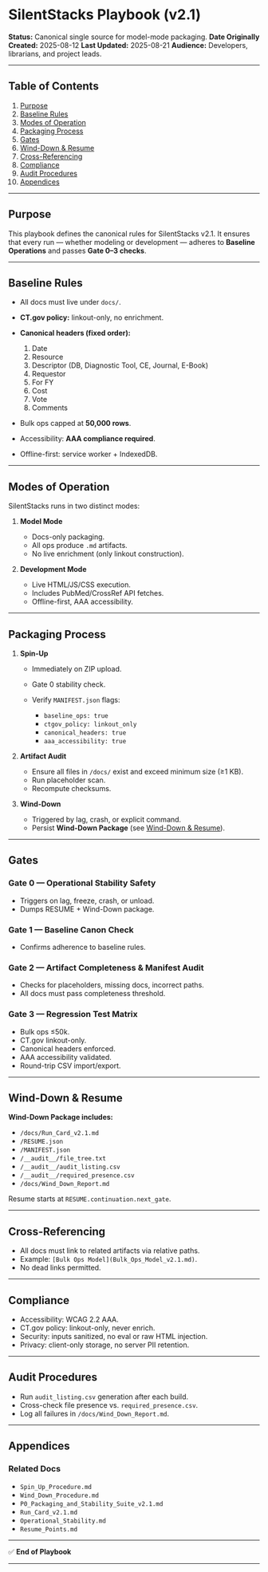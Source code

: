 # SilentStacks Playbook (v2.1)

**Status:** Canonical single source for model-mode packaging.
**Date Originally Created:** 2025-08-12
**Last Updated:** 2025-08-21
**Audience:** Developers, librarians, and project leads.

---

## Table of Contents

1. [Purpose](#purpose)
2. [Baseline Rules](#baseline-rules)
3. [Modes of Operation](#modes-of-operation)
4. [Packaging Process](#packaging-process)
5. [Gates](#gates)
6. [Wind-Down & Resume](#wind-down--resume)
7. [Cross-Referencing](#cross-referencing)
8. [Compliance](#compliance)
9. [Audit Procedures](#audit-procedures)
10. [Appendices](#appendices)

---

## Purpose

This playbook defines the canonical rules for SilentStacks v2.1. It ensures that every run — whether modeling or development — adheres to **Baseline Operations** and passes **Gate 0–3 checks**.

---

## Baseline Rules

* All docs must live under `docs/`.
* **CT.gov policy:** linkout-only, no enrichment.
* **Canonical headers (fixed order):**

  1. Date
  2. Resource
  3. Descriptor (DB, Diagnostic Tool, CE, Journal, E-Book)
  4. Requestor
  5. For FY
  6. Cost
  7. Vote
  8. Comments
* Bulk ops capped at **50,000 rows**.
* Accessibility: **AAA compliance required**.
* Offline-first: service worker + IndexedDB.

---

## Modes of Operation

SilentStacks runs in two distinct modes:

1. **Model Mode**

   * Docs-only packaging.
   * All ops produce `.md` artifacts.
   * No live enrichment (only linkout construction).

2. **Development Mode**

   * Live HTML/JS/CSS execution.
   * Includes PubMed/CrossRef API fetches.
   * Offline-first, AAA accessibility.

---

## Packaging Process

1. **Spin-Up**

   * Immediately on ZIP upload.
   * Gate 0 stability check.
   * Verify `MANIFEST.json` flags:

     * `baseline_ops: true`
     * `ctgov_policy: linkout_only`
     * `canonical_headers: true`
     * `aaa_accessibility: true`

2. **Artifact Audit**

   * Ensure all files in `/docs/` exist and exceed minimum size (≥1 KB).
   * Run placeholder scan.
   * Recompute checksums.

3. **Wind-Down**

   * Triggered by lag, crash, or explicit command.
   * Persist **Wind-Down Package** (see [Wind-Down & Resume](#wind-down--resume)).

---

## Gates

### Gate 0 — Operational Stability Safety

* Triggers on lag, freeze, crash, or unload.
* Dumps RESUME + Wind-Down package.

### Gate 1 — Baseline Canon Check

* Confirms adherence to baseline rules.

### Gate 2 — Artifact Completeness & Manifest Audit

* Checks for placeholders, missing docs, incorrect paths.
* All docs must pass completeness threshold.

### Gate 3 — Regression Test Matrix

* Bulk ops ≤50k.
* CT.gov linkout-only.
* Canonical headers enforced.
* AAA accessibility validated.
* Round-trip CSV import/export.

---

## Wind-Down & Resume

**Wind-Down Package includes:**

* `/docs/Run_Card_v2.1.md`
* `/RESUME.json`
* `/MANIFEST.json`
* `/__audit__/file_tree.txt`
* `/__audit__/audit_listing.csv`
* `/__audit__/required_presence.csv`
* `/docs/Wind_Down_Report.md`

Resume starts at `RESUME.continuation.next_gate`.

---

## Cross-Referencing

* All docs must link to related artifacts via relative paths.
* Example: `[Bulk Ops Model](Bulk_Ops_Model_v2.1.md)`.
* No dead links permitted.

---

## Compliance

* Accessibility: WCAG 2.2 AAA.
* CT.gov policy: linkout-only, never enrich.
* Security: inputs sanitized, no eval or raw HTML injection.
* Privacy: client-only storage, no server PII retention.

---

## Audit Procedures

* Run `audit_listing.csv` generation after each build.
* Cross-check file presence vs. `required_presence.csv`.
* Log all failures in `/docs/Wind_Down_Report.md`.

---

## Appendices

### Related Docs

* `Spin_Up_Procedure.md`
* `Wind_Down_Procedure.md`
* `P0_Packaging_and_Stability_Suite_v2.1.md`
* `Run_Card_v2.1.md`
* `Operational_Stability.md`
* `Resume_Points.md`

---

✅ **End of Playbook**

---
